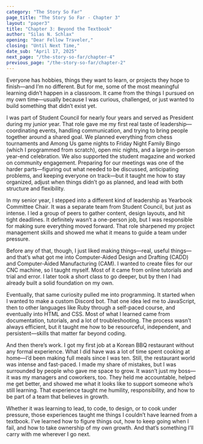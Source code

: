 ```yaml
---
category: "The Story So Far"
page_title: "The Story So Far - Chapter 3"
layout: "paper3"
title: "Chapter 3: Beyond the Textbook"
author: "Silas N. Schlax"
opening: "Dear Fellow Traveler,"
closing: "Until Next Time,"
date_sub: "April 17, 2025"
next_page: "/the-story-so-far/chapter-4"
previous_page: "/the-story-so-far/chapter-2"
---
```


Everyone has hobbies, things they want to learn, or projects they hope to finish—and I’m no different. But for me, some of the most meaningful learning didn’t happen in a classroom. It came from the things I pursued on my own time—usually because I was curious, challenged, or just wanted to build something that didn’t exist yet.

I was part of Student Council for nearly four years and served as President during my junior year. That role gave me my first real taste of leadership—coordinating events, handling communication, and trying to bring people together around a shared goal. We planned everything from chess tournaments and Among Us game nights to Friday Night Family Bingo (which I programmed from scratch), open mic nights, and a large in-person year-end celebration. We also supported the student magazine and worked on community engagement. Preparing for our meetings was one of the harder parts—figuring out what needed to be discussed, anticipating problems, and keeping everyone on track—but it taught me how to stay organized, adjust when things didn’t go as planned, and lead with both structure and flexibility.

In my senior year, I stepped into a different kind of leadership as Yearbook Committee Chair. It was a separate team from Student Council, but just as intense. I led a group of peers to gather content, design layouts, and hit tight deadlines. It definitely wasn’t a one-person job, but I was responsible for making sure everything moved forward. That role sharpened my project management skills and showed me what it means to guide a team under pressure.

Before any of that, though, I just liked making things—real, useful things—and that’s what got me into Computer-Aided Design and Drafting (CADD) and Computer-Aided Manufacturing (CAM). I wanted to create files for our CNC machine, so I taught myself. Most of it came from online tutorials and trial and error. I later took a short class to go deeper, but by then I had already built a solid foundation on my own.

Eventually, that same curiosity pulled me into programming. It started when I wanted to make a custom Discord bot. That one idea led me to JavaScript, then to other languages like Ruby through a self-paced course, and eventually into HTML and CSS. Most of what I learned came from documentation, tutorials, and a lot of troubleshooting. The process wasn’t always efficient, but it taught me how to be resourceful, independent, and persistent—skills that matter far beyond coding.

And then there’s work. I got my first job at a Korean BBQ restaurant without any formal experience. What I did have was a lot of time spent cooking at home—I’d been making full meals since I was ten. Still, the restaurant world was intense and fast-paced. I made my share of mistakes, but I was surrounded by people who gave me space to grow. It wasn’t just my boss—it was my managers and coworkers, too. They held me accountable, helped me get better, and showed me what it looks like to support someone who’s still learning. That experience taught me humility, responsibility, and how to be part of a team that believes in growth.

Whether it was learning to lead, to code, to design, or to cook under pressure, those experiences taught me things I couldn’t have learned from a textbook. I’ve learned how to figure things out, how to keep going when I fail, and how to take ownership of my own growth. And that’s something I’ll carry with me wherever I go next.
